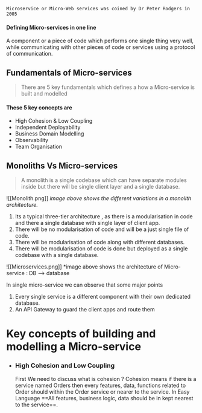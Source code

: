 `Microservice or Micro-Web services was coined by Dr Peter Rodgers in 2005`

#### Defining Micro-services in one line 
A component or a piece of code which performs one single thing very well, while communicating with other pieces of code or services using a protocol of communication. 

## Fundamentals of Micro-services
>There are 5 key fundamentals which defines a how a Micro-service is built and modelled
#### These 5 key concepts are
- High Cohesion & Low Coupling
- Independent Deployability
- Business Domain Modelling
- Observability
- Team Organisation

## Monoliths Vs Micro-services

> A monolith is a single codebase which can have separate modules inside but there will be single client layer and a single database.

![[Monolith.png]]
*image above shows the different variations in a monolith architecture.*
1. Its a typical three-tier architecture , as there is a modularisation in code and there a single database with single layer of client app.
2. There will be no modularisation of code and will be a just single file of code.
3. There will be modularisation of code along with different databases.
4. There will be modularisation of code is done but deployed as a single codebase with a single database. 


![[Microservices.png]]
*image above shows the architecture of Micro-service : DB --> database

In single micro-service we can observe that some major points
1. Every single service is a different component with their own dedicated database.
2. An API Gateway to guard the client apps and route them

# Key concepts of building and modelling a Micro-service

- ### High Cohesion and Low Coupling

	First We need to discuss what is cohesion ?
			Cohesion means if there is a service named Orders then every features, data, functions related to Order should within the Order service or nearer to the service.
			In Easy Language ==All features, business logic, data should be in kept nearest to the service==.

